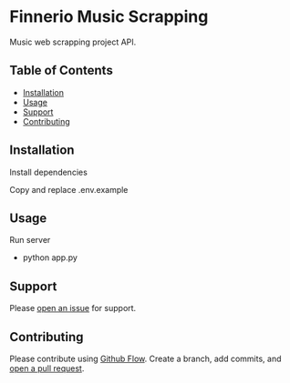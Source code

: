 # Finnerio Music Scrapping

Music web scrapping project API.

## Table of Contents

- [Installation](#installation)
- [Usage](#usage)
- [Support](#support)
- [Contributing](#contributing)

## Installation

Install dependencies

Copy and replace .env.example


## Usage

Run server

- python app.py


## Support

Please [open an issue](https://github.com/gonzasestopal/finnerio-music-api/issues/new) for support.

## Contributing

Please contribute using [Github Flow](https://guides.github.com/introduction/flow/). Create a branch, add commits, and [open a pull request](https://github.com/gonzasestopal/finnerio-music-api/compare/).
